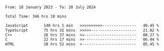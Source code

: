<!-- ![GitHub metrics](https://metrics.lecoq.io/i-ice-bear) -->  

<!--START_SECTION:waka-->

```txt
From: 18 January 2023 - To: 20 July 2024

Total Time: 346 hrs 10 mins

JavaScript       140 hrs 1 min   >>>>>>>>>>---------------   40.45 %
TypeScript       75 hrs 32 mins  >>>>>--------------------   21.82 %
C++              28 hrs 37 mins  >>-----------------------   08.27 %
C                22 hrs 17 mins  >>-----------------------   06.44 %
HTML             18 hrs 52 mins  >------------------------   05.45 %
```

<!--END_SECTION:waka-->
###
